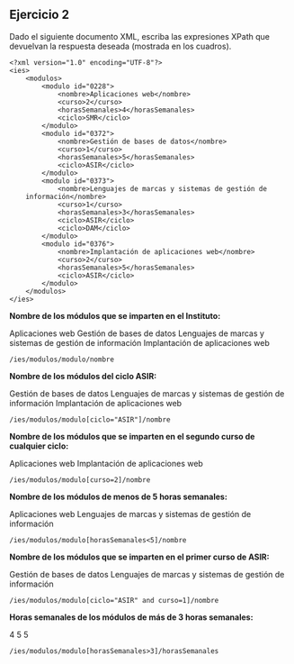 ## Ejercicio 2

Dado el siguiente documento XML, escriba las expresiones XPath que devuelvan la respuesta
deseada (mostrada en los cuadros).

    <?xml version="1.0" encoding="UTF-8"?>
    <ies>
        <modulos>
            <modulo id="0228">
                <nombre>Aplicaciones web</nombre>
                <curso>2</curso>
                <horasSemanales>4</horasSemanales>
                <ciclo>SMR</ciclo>
            </modulo>
            <modulo id="0372">
                <nombre>Gestión de bases de datos</nombre>
                <curso>1</curso>
                <horasSemanales>5</horasSemanales>
                <ciclo>ASIR</ciclo>
            </modulo>
            <modulo id="0373">
                <nombre>Lenguajes de marcas y sistemas de gestión de
        información</nombre>
                <curso>1</curso>
                <horasSemanales>3</horasSemanales>
                <ciclo>ASIR</ciclo>
                <ciclo>DAM</ciclo>
            </modulo>
            <modulo id="0376">
                <nombre>Implantación de aplicaciones web</nombre>
                <curso>2</curso>
                <horasSemanales>5</horasSemanales>
                <ciclo>ASIR</ciclo>
            </modulo>
        </modulos>
    </ies>

**Nombre de los módulos que se imparten en el Instituto:**

Aplicaciones web Gestión de bases de datos Lenguajes de marcas y sistemas de gestión de
información Implantación de aplicaciones web

    /ies/modulos/modulo/nombre

**Nombre de los módulos del ciclo ASIR:**

Gestión de bases de datos Lenguajes de marcas y sistemas de gestión de información
Implantación de aplicaciones web

    /ies/modulos/modulo[ciclo="ASIR"]/nombre

**Nombre de los módulos que se imparten en el segundo curso de cualquier ciclo:**

Aplicaciones web Implantación de aplicaciones web

    /ies/modulos/modulo[curso=2]/nombre

**Nombre de los módulos de menos de 5 horas semanales:**

Aplicaciones web Lenguajes de marcas y sistemas de gestión de información

    /ies/modulos/modulo[horasSemanales<5]/nombre

**Nombre de los módulos que se imparten en el primer curso de ASIR:**

Gestión de bases de datos Lenguajes de marcas y sistemas de gestión de información

    /ies/modulos/modulo[ciclo="ASIR" and curso=1]/nombre

**Horas semanales de los módulos de más de 3 horas semanales:**

4 5 5

    /ies/modulos/modulo[horasSemanales>3]/horasSemanales
